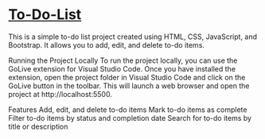# [To-Do-List](https://enchanting-capybara-4cd20c.netlify.app/)

This is a simple to-do list project created using HTML, CSS, JavaScript, and Bootstrap. It allows you to add, edit, and delete to-do items.

Running the Project Locally To run the project locally, you can use the GoLive extension for Visual Studio Code. Once you have installed the extension, open the project folder in Visual Studio Code and click on the GoLive button in the toolbar. This will launch a web browser and open the project at http://localhost:5500.

Features
Add, edit, and delete to-do items
Mark to-do items as complete
Filter to-do items by status and completion date
Search for to-do items by title or description

